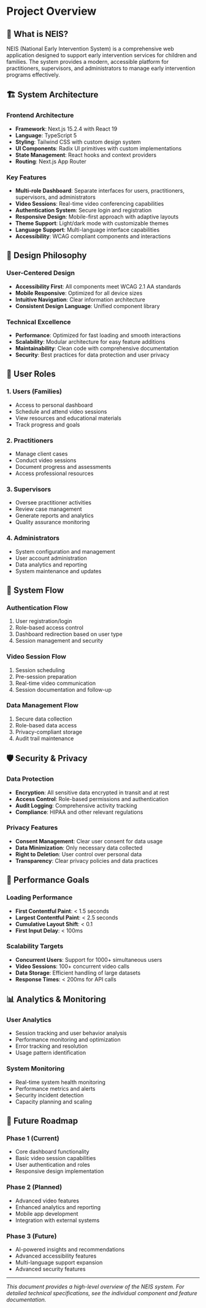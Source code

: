 # Project Overview

## 🎯 What is NEIS?

NEIS (National Early Intervention System) is a comprehensive web application designed to support early intervention services for children and families. The system provides a modern, accessible platform for practitioners, supervisors, and administrators to manage early intervention programs effectively.

## 🏗️ System Architecture

### Frontend Architecture
- **Framework**: Next.js 15.2.4 with React 19
- **Language**: TypeScript 5
- **Styling**: Tailwind CSS with custom design system
- **UI Components**: Radix UI primitives with custom implementations
- **State Management**: React hooks and context providers
- **Routing**: Next.js App Router

### Key Features
- **Multi-role Dashboard**: Separate interfaces for users, practitioners, supervisors, and administrators
- **Video Sessions**: Real-time video conferencing capabilities
- **Authentication System**: Secure login and registration
- **Responsive Design**: Mobile-first approach with adaptive layouts
- **Theme Support**: Light/dark mode with customizable themes
- **Language Support**: Multi-language interface capabilities
- **Accessibility**: WCAG compliant components and interactions

## 🎨 Design Philosophy

### User-Centered Design
- **Accessibility First**: All components meet WCAG 2.1 AA standards
- **Mobile Responsive**: Optimized for all device sizes
- **Intuitive Navigation**: Clear information architecture
- **Consistent Design Language**: Unified component library

### Technical Excellence
- **Performance**: Optimized for fast loading and smooth interactions
- **Scalability**: Modular architecture for easy feature additions
- **Maintainability**: Clean code with comprehensive documentation
- **Security**: Best practices for data protection and user privacy

## 📱 User Roles

### 1. **Users (Families)**
- Access to personal dashboard
- Schedule and attend video sessions
- View resources and educational materials
- Track progress and goals

### 2. **Practitioners**
- Manage client cases
- Conduct video sessions
- Document progress and assessments
- Access professional resources

### 3. **Supervisors**
- Oversee practitioner activities
- Review case management
- Generate reports and analytics
- Quality assurance monitoring

### 4. **Administrators**
- System configuration and management
- User account administration
- Data analytics and reporting
- System maintenance and updates

## 🔄 System Flow

### Authentication Flow
1. User registration/login
2. Role-based access control
3. Dashboard redirection based on user type
4. Session management and security

### Video Session Flow
1. Session scheduling
2. Pre-session preparation
3. Real-time video communication
4. Session documentation and follow-up

### Data Management Flow
1. Secure data collection
2. Role-based data access
3. Privacy-compliant storage
4. Audit trail maintenance

## 🛡️ Security & Privacy

### Data Protection
- **Encryption**: All sensitive data encrypted in transit and at rest
- **Access Control**: Role-based permissions and authentication
- **Audit Logging**: Comprehensive activity tracking
- **Compliance**: HIPAA and other relevant regulations

### Privacy Features
- **Consent Management**: Clear user consent for data usage
- **Data Minimization**: Only necessary data collected
- **Right to Deletion**: User control over personal data
- **Transparency**: Clear privacy policies and data practices

## 🚀 Performance Goals

### Loading Performance
- **First Contentful Paint**: < 1.5 seconds
- **Largest Contentful Paint**: < 2.5 seconds
- **Cumulative Layout Shift**: < 0.1
- **First Input Delay**: < 100ms

### Scalability Targets
- **Concurrent Users**: Support for 1000+ simultaneous users
- **Video Sessions**: 100+ concurrent video calls
- **Data Storage**: Efficient handling of large datasets
- **Response Times**: < 200ms for API calls

## 📊 Analytics & Monitoring

### User Analytics
- Session tracking and user behavior analysis
- Performance monitoring and optimization
- Error tracking and resolution
- Usage pattern identification

### System Monitoring
- Real-time system health monitoring
- Performance metrics and alerts
- Security incident detection
- Capacity planning and scaling

## 🔮 Future Roadmap

### Phase 1 (Current)
- Core dashboard functionality
- Basic video session capabilities
- User authentication and roles
- Responsive design implementation

### Phase 2 (Planned)
- Advanced video features
- Enhanced analytics and reporting
- Mobile app development
- Integration with external systems

### Phase 3 (Future)
- AI-powered insights and recommendations
- Advanced accessibility features
- Multi-language support expansion
- Advanced security features

---

*This document provides a high-level overview of the NEIS system. For detailed technical specifications, see the individual component and feature documentation.* 